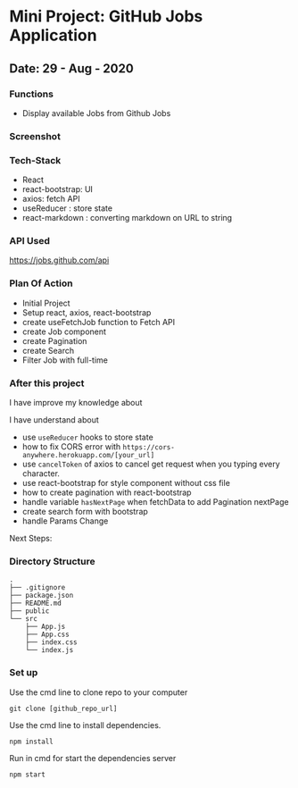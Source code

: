 # Mini Project: GitHub Jobs Application

## Date: 29 - Aug - 2020

### Functions

- Display available Jobs from Github Jobs

### Screenshot

### Tech-Stack

- React
- react-bootstrap: UI
- axios: fetch API
- useReducer : store state
- react-markdown : converting markdown on URL to string

### API Used

https://jobs.github.com/api

### Plan Of Action

- Initial Project
- Setup react, axios, react-bootstrap
- create useFetchJob function to Fetch API
- create Job component
- create Pagination
- create Search
- Filter Job with full-time

### After this project

I have improve my knowledge about

I have understand about

- use `useReducer` hooks to store state
- how to fix CORS error with `https://cors-anywhere.herokuapp.com/[your_url]`
- use `cancelToken` of axios to cancel get request when you typing every character.
- use react-bootstrap for style component without css file
- how to create pagination with react-bootstrap
- handle variable `hasNextPage` when fetchData to add Pagination nextPage
- create search form with bootstrap
- handle Params Change

Next Steps:

### Directory Structure

```
.
├── .gitignore
├── package.json
├── README.md
├── public
└── src
    ├── App.js
    ├── App.css
    ├── index.css
    └── index.js
```

### Set up

Use the cmd line to clone repo to your computer

```
git clone [github_repo_url]
```

Use the cmd line to install dependencies.

```
npm install
```

Run in cmd for start the dependencies server

```
npm start
```
